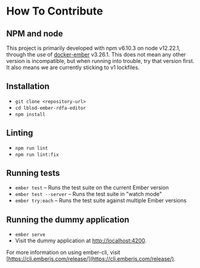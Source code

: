 # How To Contribute

## NPM and node

This project is primarily developed with npm v6.10.3 on node v12.22.1, through the use of [docker-ember](https://github.com/madnificent/docker-ember)
v3.26.1. 
This does not mean any other version is incompatible, but when running into trouble, try that version first.
It also means we are currently sticking to v1 lockfiles.

## Installation

* `git clone <repository-url>`
* `cd lblod-ember-rdfa-editor`
* `npm install`

## Linting

* `npm run lint`
* `npm run lint:fix`

## Running tests

* `ember test` – Runs the test suite on the current Ember version
* `ember test --server` – Runs the test suite in "watch mode"
* `ember try:each` – Runs the test suite against multiple Ember versions

## Running the dummy application

* `ember serve`
* Visit the dummy application at [http://localhost:4200](http://localhost:4200).

For more information on using ember-cli, visit [https://cli.emberjs.com/release/](https://cli.emberjs.com/release/).
